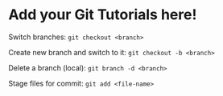 # Add your Git Tutorials here!

Switch branches: `git checkout <branch>`

Create new branch and switch to it: `git checkout -b <branch>`

Delete a branch (local): `git branch -d <branch>`

Stage files for commit: `git add <file-name>`
